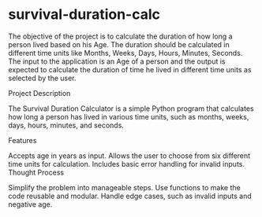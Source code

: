 # survival-duration-calc

The objective of the project is to calculate the duration of how long a person lived based on his Age. The duration should be calculated in different time units like Months, Weeks, Days, Hours, Minutes, Seconds. The input to the application is an Age of a person and the output is expected to calculate the duration of time he lived in different time units as selected by the user.

Project Description

The Survival Duration Calculator is a simple Python program that calculates how long a person has lived in various time units, such as months, weeks, days, hours, minutes, and seconds.

Features

Accepts age in years as input.
Allows the user to choose from six different time units for calculation.
Includes basic error handling for invalid inputs.
Thought Process

Simplify the problem into manageable steps.
Use functions to make the code reusable and modular.
Handle edge cases, such as invalid inputs and negative age.
